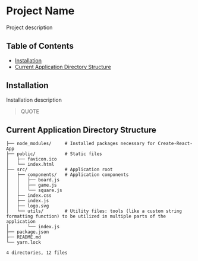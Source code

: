 # Project Name

Project description

## Table of Contents

- [Installation](#installation)
- [Current Application Directory Structure](#current-application-directory-structure)

## Installation

Installation description

> QUOTE

## Current Application Directory Structure

```shell
├── node_modules/     # Installed packages necessary for Create-React-App
├── public/           # Static files
│   ├── favicon.ico
│   └── index.html
├── src/              # Application root
│   ├── components/   # Application components
│   │   ├── board.js
│   │   ├── game.js
│   │   └── square.js
│   ├── index.css
│   ├── index.js
│   ├── logo.svg
│   └── utils/        # Utility files: tools (like a custom string formatting function) to be utilized in multiple parts of the application
│       └── index.js
├── package.json
├── README.md
└── yarn.lock

4 directories, 12 files
```

